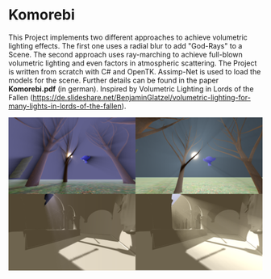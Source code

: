 # Komorebi

This Project implements two different approaches to achieve volumetric lighting effects. The first one uses a radial blur to add "God-Rays" to a Scene. The second approach uses ray-marching to achieve full-blown volumetric lighting and even factors in atmospheric scattering. The Project is written from scratch with C# and OpenTK. Assimp-Net is used to load the models for the scene. Further details can be found in the paper **Komorebi.pdf** (in german). Inspired by Volumetric Lighting in Lords of the Fallen (https://de.slideshare.net/BenjaminGlatzel/volumetric-lighting-for-many-lights-in-lords-of-the-fallen).

![alt tag](https://raw.githubusercontent.com/Ochrazy/Komorebi/master/Komorebi/bin/media/textures/volumetric_lighting.png)
